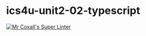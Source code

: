 # ics4u-unit2-02-typescript

[![Mr Coxall's Super Linter](https://github.com/JacksonNaufal/ics4u-assignment-1-typescript/workflows/Mr%20Coxall's%20Super%20Linter/badge.svg)](https://github.com/JacksonNaufal/ics4u-assignment-1-typescript/actions/)

